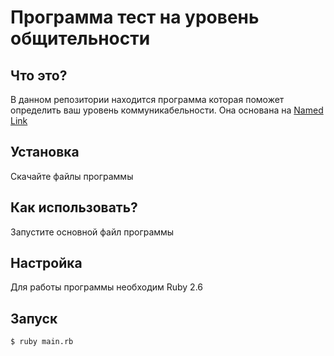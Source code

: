 # Программа тест на уровень общительности

## Что это?

В данном репозитории находится программа которая поможет определить ваш уровень коммуникабельности.
Она основана на [Named Link](http://www.syntone-spb.ru/library/article_syntone/content/4969.html 'следующем материале')

## Установка

Скачайте файлы программы

## Как использовать?

Запустите основной файл программы

## Настройка

Для работы программы необходим Ruby 2.6

## Запуск

```
$ ruby main.rb
```

